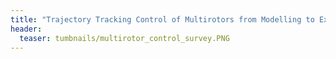 ```yaml
---
title: "Trajectory Tracking Control of Multirotors from Modelling to Experiments: A Survey"
header:
  teaser: tumbnails/multirotor_control_survey.PNG
---
```

